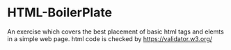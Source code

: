# HTML-BoilerPlate
An exercise which covers the best placement of basic html tags and elemts in a simple web page.
html code is checked by https://validator.w3.org/
